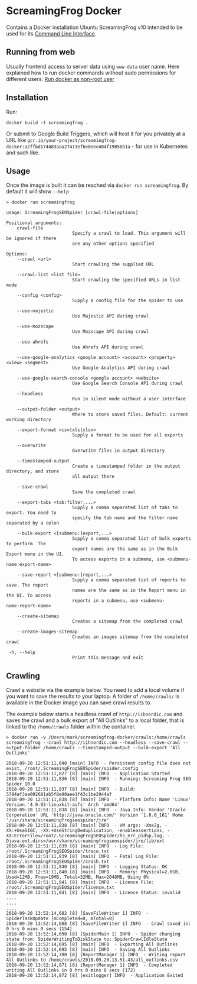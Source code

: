 # ScreamingFrog Docker

Contains a Docker installation Ubuntu ScreamingFrog v10 intended to be used for its [Command Line Interface](https://www.screamingfrog.co.uk/seo-spider/user-guide/general/#command-line).

## Running from web

Usually frontend access to server data using `www-data` user name.
Here explained how to run docker commands without sudo permissions for different users: [Run docker as non-root user](https://askubuntu.com/questions/477551/how-can-i-use-docker-without-sudo)

## Installation

Run:

`docker build -t screamingfrog .`

Or submit to Google Build Triggers, which will host it for you privately at a URL like 
`gcr.io/your-project/screamingfrog-docker:a2ffbd174483aaa27473ef6e0eee404f19058b1a` - for use in Kubernetes and such like. 

## Usage

Once the image is built it can be reached via `docker run screamingfrog`.  By default it will show `--help`

```
> docker run screamingfrog

usage: ScreamingFrogSEOSpider [crawl-file|options]

Positional arguments:
    crawl-file
                         Specify a crawl to load. This argument will be ignored if there
                         are any other options specified

Options:
    --crawl <url>
                         Start crawling the supplied URL

    --crawl-list <list file>
                         Start crawling the specified URLs in list mode

    --config <config>
                         Supply a config file for the spider to use

    --use-majestic
                         Use Majestic API during crawl

    --use-mozscape
                         Use Mozscape API during crawl

    --use-ahrefs
                         Use Ahrefs API during crawl

    --use-google-analytics <google account> <account> <property> <view> <segment>
                         Use Google Analytics API during crawl

    --use-google-search-console <google account> <website>
                         Use Google Search Console API during crawl

    --headless
                         Run in silent mode without a user interface

    --output-folder <output>
                         Where to store saved files. Default: current working directory

    --export-format <csv|xls|xlsx>
                         Supply a format to be used for all exports

    --overwrite
                         Overwrite files in output directory

    --timestamped-output
                         Create a timestamped folder in the output directory, and store
                         all output there

    --save-crawl
                         Save the completed crawl

    --export-tabs <tab:filter,...>
                         Supply a comma separated list of tabs to export. You need to
                         specify the tab name and the filter name separated by a colon

    --bulk-export <[submenu:]export,...>
                         Supply a comma separated list of bulk exports to perform. The
                         export names are the same as in the Bulk Export menu in the UI.
                         To access exports in a submenu, use <submenu-name:export-name>

    --save-report <[submenu:]report,...>
                         Supply a comma separated list of reports to save. The report
                         names are the same as in the Report menu in the UI. To access
                         reports in a submenu, use <submenu-name:report-name>

    --create-sitemap
                         Creates a sitemap from the completed crawl

    --create-images-sitemap
                         Creates an images sitemap from the completed crawl

 -h, --help
                         Print this message and exit
```

## Crawling

Crawl a website via the example below.  You need to add a local volume if you want to save the results to your laptop.  A folder of `/home/crawls/` is available in the Docker image you can save crawl results to.

The example below starts a headless crawl of `http://iihnordic.com` and saves the crawl and a bulk export of "All Outlinks" to a local folder, that is linked to the `/home/crawls` folder within the container.

```
> docker run -v /Users/mark/screamingfrog-docker/crawls:/home/crawls screamingfrog --crawl http://iihnordic.com --headless --save-crawl --output-folder /home/crawls --timestamped-output --bulk-export 'All Outlinks'

2018-09-20 12:51:11,640 [main] INFO  - Persistent config file does not exist, /root/.ScreamingFrogSEOSpider/spider.config
2018-09-20 12:51:11,827 [8] [main] INFO  - Application Started
2018-09-20 12:51:11,836 [8] [main] INFO  - Running: Screaming Frog SEO Spider 10.0
2018-09-20 12:51:11,837 [8] [main] INFO  - Build: 5784af3aa002681ab5f8e98aee1f43c1be2944af
2018-09-20 12:51:11,838 [8] [main] INFO  - Platform Info: Name 'Linux' Version '4.9.93-linuxkit-aufs' Arch 'amd64'
2018-09-20 12:51:11,838 [8] [main] INFO  - Java Info: Vendor 'Oracle Corporation' URL 'http://java.oracle.com/' Version '1.8.0_161' Home '/usr/share/screamingfrogseospider/jre'
2018-09-20 12:51:11,838 [8] [main] INFO  - VM args: -Xmx2g, -XX:+UseG1GC, -XX:+UseStringDeduplication, -enableassertions, -XX:ErrorFile=/root/.ScreamingFrogSEOSpider/hs_err_pid%p.log, -Djava.ext.dirs=/usr/share/screamingfrogseospider/jre/lib/ext
2018-09-20 12:51:11,839 [8] [main] INFO  - Log File: /root/.ScreamingFrogSEOSpider/trace.txt
2018-09-20 12:51:11,839 [8] [main] INFO  - Fatal Log File: /root/.ScreamingFrogSEOSpider/crash.txt
2018-09-20 12:51:11,840 [8] [main] INFO  - Logging Status: OK
2018-09-20 12:51:11,840 [8] [main] INFO  - Memory: Physical=2.0GB, Used=12MB, Free=19MB, Total=32MB, Max=2048MB, Using 0%
2018-09-20 12:51:11,841 [8] [main] INFO  - Licence File: /root/.ScreamingFrogSEOSpider/licence.txt
2018-09-20 12:51:11,841 [8] [main] INFO  - Licence Status: invalid
....
....
....
2018-09-20 13:52:14,682 [8] [SaveFileWriter 1] INFO  - SpiderTaskUpdate [mCompleted=0, mTotal=0]
2018-09-20 13:52:14,688 [8] [SaveFileWriter 1] INFO  - Crawl saved in: 0 hrs 0 mins 0 secs (154)
2018-09-20 13:52:14,690 [8] [SpiderMain 1] INFO  - Spider changing state from: SpiderWritingToDiskState to: SpiderCrawlIdleState
2018-09-20 13:52:14,695 [8] [main] INFO  - Exporting All Outlinks
2018-09-20 13:52:14,695 [8] [main] INFO  - Saving All Outlinks
2018-09-20 13:52:14,700 [8] [ReportManager 1] INFO  - Writing report All Outlinks to /home/crawls/2018.09.20.13.51.43/all_outlinks.csv
2018-09-20 13:52:14,871 [8] [ReportManager 1] INFO  - Completed writing All Outlinks in 0 hrs 0 mins 0 secs (172)
2018-09-20 13:52:14,872 [8] [exitlogger] INFO  - Application Exited
```

